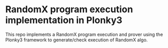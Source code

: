 # RandomX program execution implementation in Plonky3

This repo implements a RandomX program execution and prover using the Plonky3 framework to generate/check execution of RandomX algo.
